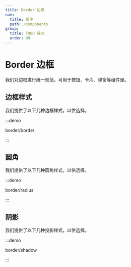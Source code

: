 ```yaml
---
title: Border 边框
nav:
  title: 组件
  path: /components
group:
  title: TODO 待办
  order: 99
---
```

# Border 边框

我们对边框进行统一规范，可用于按钮、卡片、弹窗等组件里。

## 边框样式

我们提供了以下几种边框样式，以供选择。

:::demo

border/border

:::

## 圆角

我们提供了以下几种圆角样式，以供选择。

:::demo

border/radius

:::

## 阴影

我们提供了以下几种投影样式，以供选择。

:::demo

border/shadow

:::
